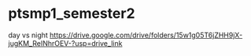 # ptsmp1_semester2
day vs night https://drive.google.com/drive/folders/15w1g05T6jZHH9jX-jugKM_ReINhrOEV-?usp=drive_link
